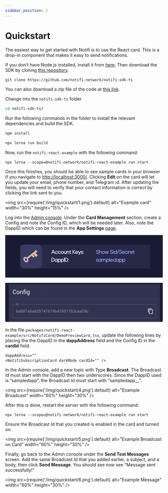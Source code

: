 ```yaml
---
sidebar_position: 2
---
```


# Quickstart

The easiest way to get started with Notifi is to use the React card. This is a
drop-in component that makes it easy to send notifications.

If you don’t have Node.js installed, install it from
[here](https://nodejs.org/en). Then download the SDK by cloning
[this repository](https://github.com/notifi-network/notifi-sdk-ts).

```bash
git clone https://github.com/notifi-network/notifi-sdk-ts
```

You can also download a zip file of the code at
[this link](https://github.com/notifi-network/notifi-sdk-ts/archive/refs/heads/main.zip).

Change into the `notifi-sdk-ts` folder 

```bash 
cd notifi-sdk-ts/
``` 

Run the following commands in the folder to install the relevant dependencies
and build the SDK.

```bash
npm install
```

```bash
npx lerna run build
```

Now, run the `notifi-react-example` with the following command:

```
npx lerna --scope=@notifi-network/notifi-react-example run start
```

Once this finishes, you should be able to see sample cards in your browser if
you navigate to [http://localhost:3000/](http://localhost:3000/). Clicking
**Edit** on the card will let you update your email, phone number, and Telegram
id. After updating the fields, you will need to verify that your contact
information is correct by clicking the link sent to you.

<img
  src={require('/img/quickstart/1.png').default}
  alt="Example card"
  width="30%" height="15%"
/>

Log into the [Admin console](https://admin.dev.notifi.network/cards). Under the
**Card Management** section, create a Config and note the Config ID, which will
be needed later.  Also, note the DappID which can be found in the **App
Settings** [page](https://admin.dev.notifi.network/settings).

![2](/img/quickstart/2.png)

![3](/img/quickstart/3.png)

In the file `packages/notifi-react-example/src/NotifiCard/DemoPreviewCard.tsx`,
update the following lines by placing the the DappID in the **dappAddress**
field and the Config ID in the **cardId** field.

```
dappAddress="" 
<NotifiSubscriptionCard darkMode cardId="" />
```

In the Admin console, add a new topic with Type **Broadcast**. The Broadcast Id
must start with the DappID then two underscores. Since the DappID used is
“sampledapp”, the Broadcast Id must start with “sampledapp__”.

<img
  src={require('/img/quickstart/4.png').default}
  alt="Example Broadcast"
  width="60%" height="30%"
/>

After this is done, restart the server with the following command:

```
npx lerna --scope=@notifi-network/notifi-react-example run start
```

Ensure the Broadcast Id that you created is enabled in the card and turned on.

<img
  src={require('/img/quickstart/5.png').default}
  alt="Example Broadcast on Card"
  width="60%" height="30%"
/>

Finally, go back to the Admin console under the **Send Test Messages** screen.
Add the same Broadcast Id that you added earlier, a subject, and a body, then
click **Send Message**. You should see now see “Message sent successfully!”

<img
  src={require('/img/quickstart/6.png').default}
  alt="Example Message"
  width="60%" height="30%"
/>

